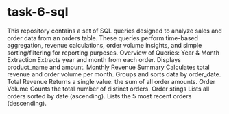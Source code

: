 # task-6-sql
This repository contains a set of SQL queries designed to analyze sales and order data from an orders table. These queries perform time-based aggregation, revenue calculations, order volume insights, and simple sorting/filtering for reporting purposes.
Overview of Queries:
Year & Month Extraction
Extracts year and month from each order.
Displays product_name and amount.
Monthly Revenue Summary
Calculates total revenue and order volume per month.
Groups and sorts data by order_date.
Total Revenue
Returns a single value: the sum of all order amounts.
Order Volume
Counts the total number of distinct orders.
Order stings
Lists all orders sorted by date (ascending).
Lists the 5 most recent orders (descending).
